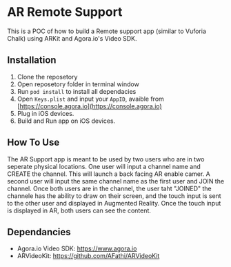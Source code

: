 # AR Remote Support
This is a POC of how to build a Remote support app (similar to Vuforia Chalk) using ARKit and Agora.io's Video SDK.


## Installation
1. Clone the reposetory
2. Open reposetory folder in terminal window 
3. Run `pod install` to install all dependacies
4. Open `Keys.plist` and input your `AppID`, avaible from [https://console.agora.io](https://console.agora.io)
5. Plug in iOS devices.
6. Build and Run app on iOS devices.


## How To Use
The AR Support app is meant to be used by two users who are in two seperate physical locations. One user will input a channel name and CREATE the channel. This will launch a back facing AR enable camer. A second user will input the same channel name as the first user and JOIN the channel. Once both users are in the channel, the user taht "JOINED" the channele has the ability to draw on their screen, and the touch input is sent to the other user and displayed in Augmented Reality. Once the touch input is displayed in AR, both users can see the content.


## Dependancies
- Agora.io Video SDK: https://www.agora.io
- ARVideoKit: https://github.com/AFathi/ARVideoKit